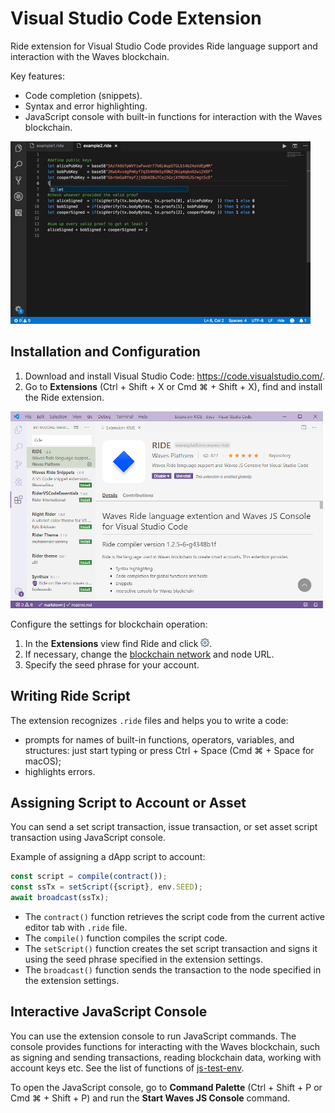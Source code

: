 # Visual Studio Code Extension

Ride extension for Visual Studio Code provides Ride language support and interaction with the Waves blockchain.

Key features:

* Code completion (snippets).
* Syntax and error highlighting.
* JavaScript console with built-in functions for interaction with the Waves blockchain.

![](./_assets/completion.gif)

## Installation and Configuration

1. Download and install Visual Studio Code: <https://code.visualstudio.com/>.
2. Go to **Extensions** (Ctrl&nbsp;+&nbsp;Shift&nbsp;+&nbsp;X or Cmd&nbsp;⌘&nbsp;+&nbsp;Shift&nbsp;+&nbsp;X), find and install the Ride extension.

![](./_assets/vscode.png)

Configure the settings for blockchain operation:

1. In the **Extensions** view find Ride and click ![](./_assets/vscode-settings.png).
2. If necessary, change the [blockchain network](/en/blockchain/blockchain-network/#chain-id) and node URL.
3. Specify the seed phrase for your account.

## Writing Ride Script

The extension recognizes `.ride` files and helps you to write a code:
* prompts for names of built-in functions, operators, variables, and structures: just start typing or press Ctrl&nbsp;+&nbsp;Space (Cmd&nbsp;⌘&nbsp;+&nbsp;Space for macOS);
* highlights errors.

## Assigning Script to Account or Asset

You can send a set script transaction, issue transaction, or set asset script transaction using JavaScript console.

Example of assigning a dApp script to account:

```js
const script = compile(contract());
const ssTx = setScript({script}, env.SEED);
await broadcast(ssTx);
```

* The `contract()` function retrieves the script code from the current active editor tab with `.ride` file.
* The `compile()` function compiles the script code.
* The `setScript()` function creates the set script transaction and signs it using the seed phrase specified in the extension settings.
* The `broadcast()` function sends the transaction to the node specified in the extension settings.

## Interactive JavaScript Console

You can use the extension console to run JavaScript commands. The console provides functions for interacting with the Waves blockchain, such as signing and sending transactions, reading blockchain data, working with account keys etc. See the list of functions of [js-test-env](https://wavesplatform.github.io/js-test-env/globals.html).

To open the JavaScript console, go to **Command Palette** (Ctrl&nbsp;+&nbsp;Shift&nbsp;+&nbsp;P or Cmd&nbsp;⌘&nbsp;+&nbsp;Shift&nbsp;+&nbsp;P) and run the **Start Waves JS Console** command.
